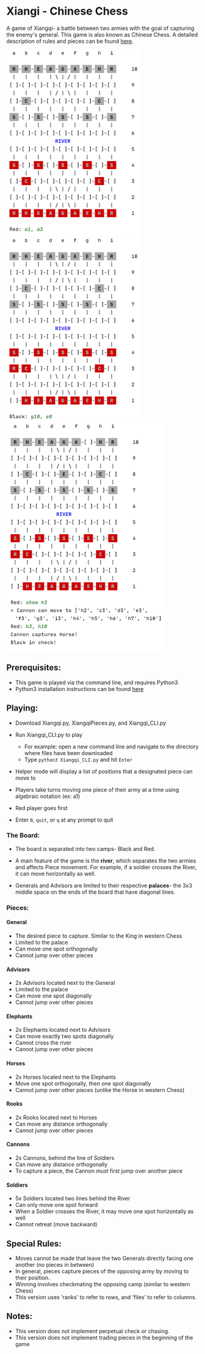 # Xiangi - Chinese Chess

A game of Xiangqi- a battle between two armies with the goal of capturing the enemy's
general. This game is also known as Chinese Chess. A detailed description of rules and pieces can be found [here](https://en.wikipedia.org/wiki/Xiangqi).

![Board](https://raw.githubusercontent.com/mcastillo22/Xiangqi/master/Screenshots/board.png) ![Board](https://raw.githubusercontent.com/mcastillo22/Xiangqi/master/Screenshots/board2.png)
![Helper Mode](https://raw.githubusercontent.com/mcastillo22/Xiangqi/master/Screenshots/helper.png)

## Prerequisites:
* This game is played via the command line, and requires Python3
* Python3 installation instructions can be found [here](https://realpython.com/installing-python/)

## Playing:
* Download Xiangqi.py, XiangqiPieces.py, and Xiangqi_CLI.py
* Run Xiangqi_CLI.py to play
  * For example: open a new command line and navigate to the directory where files have been downloaded
  * Type `python3 Xiangqi_CLI.py` and hit `Enter`
* Helper mode will display a list of positions that a designated piece can move to


* Players take turns moving one piece of their army at a time using algebraic notation (ex: a1)
* Red player goes first
* Enter `0`, `quit`, or `q` at any prompt to quit

### The Board:
* The board is separated into two camps- Black and Red.

* A main feature of the game is the **river**, which separates the two armies and affects Piece movement.
For example, if a soldier crosses the River, it can move horizontally as well.

* Generals and Advisors are limited to their respective **palaces**- the 3x3 middle space on the ends of the board that have diagonal lines.

### Pieces:
#### General
* The desired piece to capture. Similar to the King in western Chess
* Limited to the palace
* Can move one spot orthogonally
* Cannot jump over other pieces

#### Advisors
* 2x Advisors located next to the General
* Limited to the palace
* Can move one spot diagonally
* Cannot jump over other pieces

#### Elephants
* 2x Elephants located next to Advisors
* Can move exactly two spots diagonally
* Cannot cross the river
* Cannot jump over other pieces

#### Horses
* 2x Horses located next to the Elephants
* Move one spot orthogonally, then one spot diagonally
* Cannot jump over other pieces (unlike the Horse in western Chess)

#### Rooks
* 2x Rooks located next to Horses
* Can move any distance orthogonally
* Cannot jump over other pieces

#### Cannons
* 2x Cannons, behind the line of Soldiers
* Can move any distance orthogonally
* To capture a piece, the Cannon *must* first jump over another piece

#### Soldiers
* 5x Soldiers located two lines behind the River 
* Can only move one spot forward
* When a Soldier crosses the River, it may move one spot horizontally as well
* Cannot retreat (move backward)

## Special Rules:
* Moves cannot be made that leave the two Generals directly facing one another (no pieces in between)
* In general, pieces capture pieces of the opposing army by moving to their position.
* Winning involves checkmating the opposing camp (similar to western Chess)
* This version uses 'ranks' to refer to rows, and 'files' to refer to columns.

## Notes:
* This version does not implement perpetual check or chasing.
* This version does not implement trading pieces in the beginning of the game